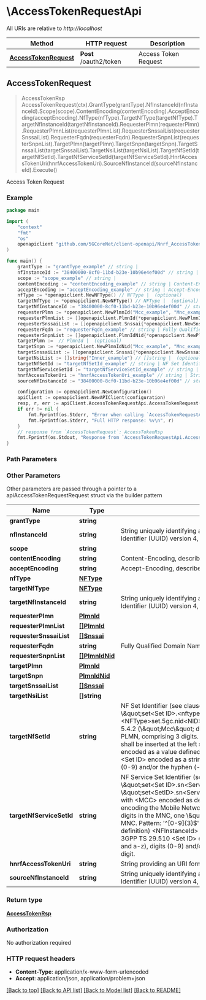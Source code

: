 # \AccessTokenRequestApi

All URIs are relative to *http://localhost*

Method | HTTP request | Description
------------- | ------------- | -------------
[**AccessTokenRequest**](AccessTokenRequestApi.md#AccessTokenRequest) | **Post** /oauth2/token | Access Token Request



## AccessTokenRequest

> AccessTokenRsp AccessTokenRequest(ctx).GrantType(grantType).NfInstanceId(nfInstanceId).Scope(scope).ContentEncoding(contentEncoding).AcceptEncoding(acceptEncoding).NfType(nfType).TargetNfType(targetNfType).TargetNfInstanceId(targetNfInstanceId).RequesterPlmn(requesterPlmn).RequesterPlmnList(requesterPlmnList).RequesterSnssaiList(requesterSnssaiList).RequesterFqdn(requesterFqdn).RequesterSnpnList(requesterSnpnList).TargetPlmn(targetPlmn).TargetSnpn(targetSnpn).TargetSnssaiList(targetSnssaiList).TargetNsiList(targetNsiList).TargetNfSetId(targetNfSetId).TargetNfServiceSetId(targetNfServiceSetId).HnrfAccessTokenUri(hnrfAccessTokenUri).SourceNfInstanceId(sourceNfInstanceId).Execute()

Access Token Request

### Example

```go
package main

import (
    "context"
    "fmt"
    "os"
    openapiclient "github.com/5GCoreNet/client-openapi/Nnrf_AccessToken"
)

func main() {
    grantType := "grantType_example" // string | 
    nfInstanceId := "38400000-8cf0-11bd-b23e-10b96e4ef00d" // string | String uniquely identifying a NF instance. The format of the NF Instance ID shall be a  Universally Unique Identifier (UUID) version 4, as described in IETF RFC 4122.  
    scope := "scope_example" // string | 
    contentEncoding := "contentEncoding_example" // string | Content-Encoding, described in IETF RFC 7231 (optional)
    acceptEncoding := "acceptEncoding_example" // string | Accept-Encoding, described in IETF RFC 7231 (optional)
    nfType := *openapiclient.NewNFType() // NFType |  (optional)
    targetNfType := *openapiclient.NewNFType() // NFType |  (optional)
    targetNfInstanceId := "38400000-8cf0-11bd-b23e-10b96e4ef00d" // string | String uniquely identifying a NF instance. The format of the NF Instance ID shall be a  Universally Unique Identifier (UUID) version 4, as described in IETF RFC 4122.   (optional)
    requesterPlmn := *openapiclient.NewPlmnId("Mcc_example", "Mnc_example") // PlmnId |  (optional)
    requesterPlmnList := []openapiclient.PlmnId{*openapiclient.NewPlmnId("Mcc_example", "Mnc_example")} // []PlmnId |  (optional)
    requesterSnssaiList := []openapiclient.Snssai{*openapiclient.NewSnssai(int32(123))} // []Snssai |  (optional)
    requesterFqdn := "requesterFqdn_example" // string | Fully Qualified Domain Name (optional)
    requesterSnpnList := []openapiclient.PlmnIdNid{*openapiclient.NewPlmnIdNid("Mcc_example", "Mnc_example")} // []PlmnIdNid |  (optional)
    targetPlmn :=  // PlmnId |  (optional)
    targetSnpn := *openapiclient.NewPlmnIdNid("Mcc_example", "Mnc_example") // PlmnIdNid |  (optional)
    targetSnssaiList := []openapiclient.Snssai{*openapiclient.NewSnssai(int32(123))} // []Snssai |  (optional)
    targetNsiList := []string{"Inner_example"} // []string |  (optional)
    targetNfSetId := "targetNfSetId_example" // string | NF Set Identifier (see clause 28.12 of 3GPP TS 23.003), formatted as the following string \\\"set<Set ID>.<nftype>set.5gc.mnc<MNC>.mcc<MCC>\\\", or  \\\"set<SetID>.<NFType>set.5gc.nid<NID>.mnc<MNC>.mcc<MCC>\\\" with  <MCC> encoded as defined in clause 5.4.2 (\\\"Mcc\\\" data type definition)  <MNC> encoding the Mobile Network Code part of the PLMN, comprising 3 digits.    If there are only 2 significant digits in the MNC, one \\\"0\\\" digit shall be inserted    at the left side to fill the 3 digits coding of MNC.  Pattern: '^[0-9]{3}$' <NFType> encoded as a value defined in Table 6.1.6.3.3-1 of 3GPP TS 29.510 but    with lower case characters <Set ID> encoded as a string of characters consisting of    alphabetic characters (A-Z and a-z), digits (0-9) and/or the hyphen (-) and that    shall end with either an alphabetic character or a digit.   (optional)
    targetNfServiceSetId := "targetNfServiceSetId_example" // string | NF Service Set Identifier (see clause 28.12 of 3GPP TS 23.003) formatted as the following  string \\\"set<Set ID>.sn<Service Name>.nfi<NF Instance ID>.5gc.mnc<MNC>.mcc<MCC>\\\", or  \\\"set<SetID>.sn<ServiceName>.nfi<NFInstanceID>.5gc.nid<NID>.mnc<MNC>.mcc<MCC>\\\" with  <MCC> encoded as defined in clause 5.4.2 (\\\"Mcc\\\" data type definition)   <MNC> encoding the Mobile Network Code part of the PLMN, comprising 3 digits.    If there are only 2 significant digits in the MNC, one \\\"0\\\" digit shall be inserted    at the left side to fill the 3 digits coding of MNC.  Pattern: '^[0-9]{3}$' <NID> encoded as defined in clause 5.4.2 (\\\"Nid\\\" data type definition)  <NFInstanceId> encoded as defined in clause 5.3.2  <ServiceName> encoded as defined in 3GPP TS 29.510  <Set ID> encoded as a string of characters consisting of alphabetic    characters (A-Z and a-z), digits (0-9) and/or the hyphen (-) and that shall end    with either an alphabetic character or a digit.  (optional)
    hnrfAccessTokenUri := "hnrfAccessTokenUri_example" // string | String providing an URI formatted according to RFC 3986. (optional)
    sourceNfInstanceId := "38400000-8cf0-11bd-b23e-10b96e4ef00d" // string | String uniquely identifying a NF instance. The format of the NF Instance ID shall be a  Universally Unique Identifier (UUID) version 4, as described in IETF RFC 4122.   (optional)

    configuration := openapiclient.NewConfiguration()
    apiClient := openapiclient.NewAPIClient(configuration)
    resp, r, err := apiClient.AccessTokenRequestApi.AccessTokenRequest(context.Background()).GrantType(grantType).NfInstanceId(nfInstanceId).Scope(scope).ContentEncoding(contentEncoding).AcceptEncoding(acceptEncoding).NfType(nfType).TargetNfType(targetNfType).TargetNfInstanceId(targetNfInstanceId).RequesterPlmn(requesterPlmn).RequesterPlmnList(requesterPlmnList).RequesterSnssaiList(requesterSnssaiList).RequesterFqdn(requesterFqdn).RequesterSnpnList(requesterSnpnList).TargetPlmn(targetPlmn).TargetSnpn(targetSnpn).TargetSnssaiList(targetSnssaiList).TargetNsiList(targetNsiList).TargetNfSetId(targetNfSetId).TargetNfServiceSetId(targetNfServiceSetId).HnrfAccessTokenUri(hnrfAccessTokenUri).SourceNfInstanceId(sourceNfInstanceId).Execute()
    if err != nil {
        fmt.Fprintf(os.Stderr, "Error when calling `AccessTokenRequestApi.AccessTokenRequest``: %v\n", err)
        fmt.Fprintf(os.Stderr, "Full HTTP response: %v\n", r)
    }
    // response from `AccessTokenRequest`: AccessTokenRsp
    fmt.Fprintf(os.Stdout, "Response from `AccessTokenRequestApi.AccessTokenRequest`: %v\n", resp)
}
```

### Path Parameters



### Other Parameters

Other parameters are passed through a pointer to a apiAccessTokenRequestRequest struct via the builder pattern


Name | Type | Description  | Notes
------------- | ------------- | ------------- | -------------
 **grantType** | **string** |  | 
 **nfInstanceId** | **string** | String uniquely identifying a NF instance. The format of the NF Instance ID shall be a  Universally Unique Identifier (UUID) version 4, as described in IETF RFC 4122.   | 
 **scope** | **string** |  | 
 **contentEncoding** | **string** | Content-Encoding, described in IETF RFC 7231 | 
 **acceptEncoding** | **string** | Accept-Encoding, described in IETF RFC 7231 | 
 **nfType** | [**NFType**](NFType.md) |  | 
 **targetNfType** | [**NFType**](NFType.md) |  | 
 **targetNfInstanceId** | **string** | String uniquely identifying a NF instance. The format of the NF Instance ID shall be a  Universally Unique Identifier (UUID) version 4, as described in IETF RFC 4122.   | 
 **requesterPlmn** | [**PlmnId**](PlmnId.md) |  | 
 **requesterPlmnList** | [**[]PlmnId**](PlmnId.md) |  | 
 **requesterSnssaiList** | [**[]Snssai**](Snssai.md) |  | 
 **requesterFqdn** | **string** | Fully Qualified Domain Name | 
 **requesterSnpnList** | [**[]PlmnIdNid**](PlmnIdNid.md) |  | 
 **targetPlmn** | [**PlmnId**](PlmnId.md) |  | 
 **targetSnpn** | [**PlmnIdNid**](PlmnIdNid.md) |  | 
 **targetSnssaiList** | [**[]Snssai**](Snssai.md) |  | 
 **targetNsiList** | **[]string** |  | 
 **targetNfSetId** | **string** | NF Set Identifier (see clause 28.12 of 3GPP TS 23.003), formatted as the following string \\\&quot;set&lt;Set ID&gt;.&lt;nftype&gt;set.5gc.mnc&lt;MNC&gt;.mcc&lt;MCC&gt;\\\&quot;, or  \\\&quot;set&lt;SetID&gt;.&lt;NFType&gt;set.5gc.nid&lt;NID&gt;.mnc&lt;MNC&gt;.mcc&lt;MCC&gt;\\\&quot; with  &lt;MCC&gt; encoded as defined in clause 5.4.2 (\\\&quot;Mcc\\\&quot; data type definition)  &lt;MNC&gt; encoding the Mobile Network Code part of the PLMN, comprising 3 digits.    If there are only 2 significant digits in the MNC, one \\\&quot;0\\\&quot; digit shall be inserted    at the left side to fill the 3 digits coding of MNC.  Pattern: &#39;^[0-9]{3}$&#39; &lt;NFType&gt; encoded as a value defined in Table 6.1.6.3.3-1 of 3GPP TS 29.510 but    with lower case characters &lt;Set ID&gt; encoded as a string of characters consisting of    alphabetic characters (A-Z and a-z), digits (0-9) and/or the hyphen (-) and that    shall end with either an alphabetic character or a digit.   | 
 **targetNfServiceSetId** | **string** | NF Service Set Identifier (see clause 28.12 of 3GPP TS 23.003) formatted as the following  string \\\&quot;set&lt;Set ID&gt;.sn&lt;Service Name&gt;.nfi&lt;NF Instance ID&gt;.5gc.mnc&lt;MNC&gt;.mcc&lt;MCC&gt;\\\&quot;, or  \\\&quot;set&lt;SetID&gt;.sn&lt;ServiceName&gt;.nfi&lt;NFInstanceID&gt;.5gc.nid&lt;NID&gt;.mnc&lt;MNC&gt;.mcc&lt;MCC&gt;\\\&quot; with  &lt;MCC&gt; encoded as defined in clause 5.4.2 (\\\&quot;Mcc\\\&quot; data type definition)   &lt;MNC&gt; encoding the Mobile Network Code part of the PLMN, comprising 3 digits.    If there are only 2 significant digits in the MNC, one \\\&quot;0\\\&quot; digit shall be inserted    at the left side to fill the 3 digits coding of MNC.  Pattern: &#39;^[0-9]{3}$&#39; &lt;NID&gt; encoded as defined in clause 5.4.2 (\\\&quot;Nid\\\&quot; data type definition)  &lt;NFInstanceId&gt; encoded as defined in clause 5.3.2  &lt;ServiceName&gt; encoded as defined in 3GPP TS 29.510  &lt;Set ID&gt; encoded as a string of characters consisting of alphabetic    characters (A-Z and a-z), digits (0-9) and/or the hyphen (-) and that shall end    with either an alphabetic character or a digit.  | 
 **hnrfAccessTokenUri** | **string** | String providing an URI formatted according to RFC 3986. | 
 **sourceNfInstanceId** | **string** | String uniquely identifying a NF instance. The format of the NF Instance ID shall be a  Universally Unique Identifier (UUID) version 4, as described in IETF RFC 4122.   | 

### Return type

[**AccessTokenRsp**](AccessTokenRsp.md)

### Authorization

No authorization required

### HTTP request headers

- **Content-Type**: application/x-www-form-urlencoded
- **Accept**: application/json, application/problem+json

[[Back to top]](#) [[Back to API list]](../README.md#documentation-for-api-endpoints)
[[Back to Model list]](../README.md#documentation-for-models)
[[Back to README]](../README.md)

